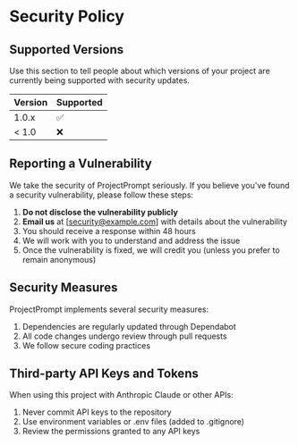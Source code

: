 # Security Policy

## Supported Versions

Use this section to tell people about which versions of your project are currently being supported with security updates.

| Version | Supported          |
| ------- | ------------------ |
| 1.0.x   | :white_check_mark: |
| < 1.0   | :x:                |

## Reporting a Vulnerability

We take the security of ProjectPrompt seriously. If you believe you've found a security vulnerability, please follow these steps:

1. **Do not disclose the vulnerability publicly**
2. **Email us** at [security@example.com] with details about the vulnerability
3. You should receive a response within 48 hours
4. We will work with you to understand and address the issue
5. Once the vulnerability is fixed, we will credit you (unless you prefer to remain anonymous)

## Security Measures

ProjectPrompt implements several security measures:

1. Dependencies are regularly updated through Dependabot
2. All code changes undergo review through pull requests
3. We follow secure coding practices

## Third-party API Keys and Tokens

When using this project with Anthropic Claude or other APIs:

1. Never commit API keys to the repository
2. Use environment variables or .env files (added to .gitignore)
3. Review the permissions granted to any API keys
